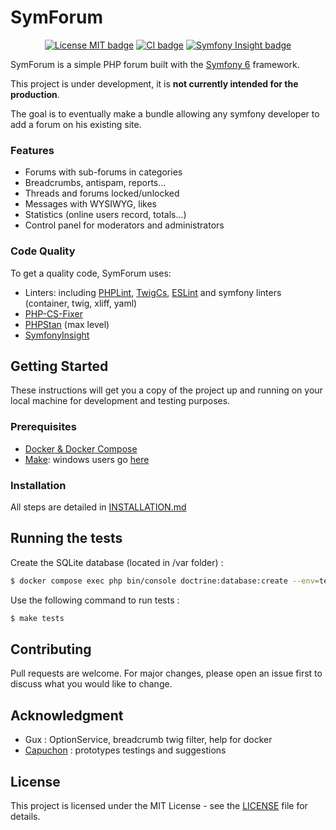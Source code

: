 # SymForum
<p align="center">
<a href="https://opensource.org/licenses/MIT"><img alt="License MIT badge" src="https://img.shields.io/badge/License-MIT-yellow.svg"></a>
<a href="https://github.com/DuboisS/SymForum/actions"><img alt="CI badge" src="https://github.com/DuboisS/SymForum/workflows/CI/badge.svg"></a>
<a href="https://insight.symfony.com/projects/39b38022-6788-4113-a277-3fec71115743"><img alt="Symfony Insight badge" src="https://insight.symfony.com/projects/39b38022-6788-4113-a277-3fec71115743/mini.svg"></a>
</p>

SymForum is a simple PHP forum built with the [Symfony 6](https://symfony.com/) framework.

This project is under development, it is **not currently intended for the production**.

The goal is to eventually make a bundle allowing any symfony developer to add a forum on his existing site.

### Features
- Forums with sub-forums in categories
- Breadcrumbs, antispam, reports...
- Threads and forums locked/unlocked
- Messages with WYSIWYG, likes
- Statistics (online users record, totals...)
- Control panel for moderators and administrators

### Code Quality
To get a quality code, SymForum uses:
- Linters: including [PHPLint](https://github.com/php-parallel-lint/PHP-Parallel-Lint), [TwigCs](https://github.com/friendsoftwig/twigcs), [ESLint](https://eslint.org/) and symfony linters (container, twig, xliff, yaml)
- [PHP-CS-Fixer](https://github.com/FriendsOfPHP/PHP-CS-Fixer)
- [PHPStan](https://github.com/phpstan/phpstan) (max level)
- [SymfonyInsight](https://insight.symfony.com/)

## Getting Started
These instructions will get you a copy of the project up and running on your local machine for development and testing purposes.

### Prerequisites
- [Docker & Docker Compose](https://www.docker.com/get-started)
- [Make](https://www.gnu.org/software/make/): windows users go [here](http://gnuwin32.sourceforge.net/packages/make.htm)


### Installation
All steps are detailed in [INSTALLATION.md](INSTALLATION.md)


## Running the tests
Create the SQLite database (located in /var folder) :
```sh
$ docker compose exec php bin/console doctrine:database:create --env=test
```

Use the following command to run tests :
```sh
$ make tests
```


## Contributing
Pull requests are welcome. For major changes, please open an issue first to discuss what you would like to change.

## Acknowledgment
- Gux : OptionService, breadcrumb twig filter, help for docker
- [Capuchon](https://github.com/rampinflorian) : prototypes testings and suggestions

## License
This project is licensed under the MIT License - see the [LICENSE](LICENSE) file for details.
